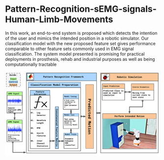 # Pattern-Recognition-sEMG-signals-Human-Limb-Movements

In this work, an end-to-end system is proposed which
detects the intention of the user and mimics the intended
position in a robotic simulator. Our
classification model with the new proposed feature set gives
performance comparable to other feature sets commonly used
in EMG signal classification. The system model presented is
promising for practical deployments in prosthesis, rehab and
industrial purposes as well as being computationally tractable

![alt text](https://github.com/15apk2000/Pattern-Recognition-sEMG-signals-Human-Limb-Movements/blob/master/pprFig.jpg)
